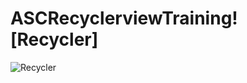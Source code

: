 # ASCRecyclerviewTraining![Recycler]

![Recycler](https://user-images.githubusercontent.com/85798876/138280037-73d0ded8-97d5-4258-b550-71f7acadbf84.gif)
